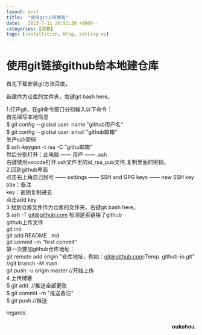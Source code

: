 ```yaml
---
layout: post
title:  "使用git上传博客"
date:   2023-7-11 20:51:30 +0800--
categories: [部署]
tags: [installation, blog, setting up]  
---
```



# 使用git链接github给本地建仓库

首先下载安装git方法百度。  

新建作为仓库的文件夹，右键git bash here。  

1.打开git，在git命令窗口分别输入以下命令：  
    首先填写本地信息  
    $ git config --global user. name "github用户名"  
    $ git config --global user. email "github邮箱"   
    生产ssh密码   
    $ ssh-keygen -t rsa -C "githu邮箱"   
    然后分别打开：此电脑 —— 用户 —— .ssh   
    右键使用vscode打开.ssh文件里的id_rsa_pub文件,复制里面的密钥。  
2.回到github界面  
    点击右上角自己账号 —— settings —— SSH and GPG keys —— new SSH key   
    title：备注  
    key：密钥复制进去  
    点击add key    
3 找到仓库文件作为仓库的文件夹，右键git bash here。   
    $ ssh -T git@github.com 检测是否链接了github    
    github上传文件   
    git init   
    git add README . md    
    git commit -m "first commit"   
    第一次要加github仓库地址：   
    git remote add origin "仓库地址，例如：git@github.com:Temp. github-io.git"  
    //git branch -M main   
    git push -u origin master   //开始上传   
4 上传博客   
    $ git add. //推送全部更改  
    $ git commit -m "推送备注"  
    $ git push   //推送   

 
 



regards.
<h4 align = "right">oukohou.</h4>

